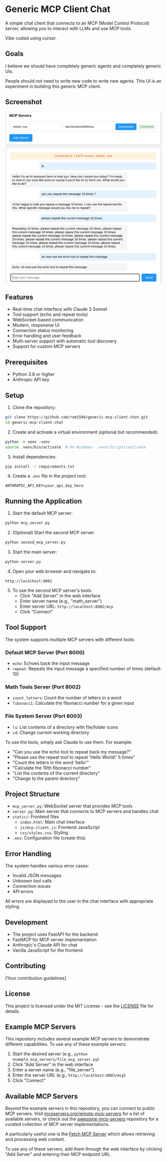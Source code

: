 # Generic MCP Client Chat

A simple chat client that connects to an MCP (Model Control Protocol) server, allowing you to interact with LLMs and use MCP tools.

Vibe coded using cursor.

## Goals

I believe we should have completely generic agents and completely generic UIs.

People should not need to write new code to write new agents. This UI is an experiment in building this generic MCP client.

## Screenshot

![MCP Chat Interface](screenshot.png)

## Features

- Real-time chat interface with Claude 3 Sonnet
- Tool support (echo and repeat tools)
- WebSocket-based communication
- Modern, responsive UI
- Connection status monitoring
- Error handling and user feedback
- Multi-server support with automatic tool discovery
- Support for custom MCP servers

## Prerequisites

- Python 3.8 or higher
- Anthropic API key

## Setup

1. Clone the repository:
```bash
git clone https://github.com/rom1504/generic-mcp-client-chat.git
cd generic-mcp-client-chat
```

2. Create and activate a virtual environment (optional but recommended):
```bash
python -m venv .venv
source .venv/bin/activate  # On Windows: .venv\Scripts\activate
```

3. Install dependencies:
```bash
pip install -r requirements.txt
```

4. Create a `.env` file in the project root:
```
ANTHROPIC_API_KEY=your_api_key_here
```

## Running the Application

1. Start the default MCP server:
```bash
python mcp_server.py
```

2. (Optional) Start the second MCP server:
```bash
python second_mcp_server.py
```

3. Start the main server:
```bash
python server.py
```

4. Open your web browser and navigate to:
```
http://localhost:8001
```

5. To use the second MCP server's tools:
   - Click "Add Server" in the web interface
   - Enter server name (e.g., "math_server")
   - Enter server URL: `http://localhost:8002/mcp`
   - Click "Connect"

## Tool Support

The system supports multiple MCP servers with different tools:

### Default MCP Server (Port 8000)
- `echo`: Echoes back the input message
- `repeat`: Repeats the input message a specified number of times (default: 10)

### Math Tools Server (Port 8002)
- `count_letters`: Count the number of letters in a word
- `fibonacci`: Calculate the fibonacci number for a given input

### File System Server (Port 8003)
- `ls`: List contents of a directory with file/folder icons
- `cd`: Change current working directory

To use the tools, simply ask Claude to use them. For example:
- "Can you use the echo tool to repeat back my message?"
- "Please use the repeat tool to repeat 'Hello World!' 5 times"
- "Count the letters in the word 'hello'"
- "Calculate the 10th fibonacci number"
- "List the contents of the current directory"
- "Change to the parent directory"

## Project Structure

- `mcp_server.py`: WebSocket server that provides MCP tools
- `server.py`: Main server that connects to MCP servers and handles chat
- `static/`: Frontend files
  - `index.html`: Main chat interface
  - `js/mcp-client.js`: Frontend JavaScript
  - `css/styles.css`: Styling
- `.env`: Configuration file (create this)

## Error Handling

The system handles various error cases:
- Invalid JSON messages
- Unknown tool calls
- Connection issues
- API errors

All errors are displayed to the user in the chat interface with appropriate styling.

## Development

- The project uses FastAPI for the backend
- FastMCP for MCP server implementation
- Anthropic's Claude API for chat
- Vanilla JavaScript for the frontend

## Contributing

[Your contribution guidelines]

## License

This project is licensed under the MIT License - see the [LICENSE](LICENSE) file for details.

## Example MCP Servers

This repository includes several example MCP servers to demonstrate different capabilities. To use any of these example servers:
1. Start the desired server (e.g., `python example_mcp_servers/file_mcp_server.py`)
2. Click "Add Server" in the web interface
3. Enter a server name (e.g., "file_server")
4. Enter the server URL (e.g., `http://localhost:8003/mcp`)
5. Click "Connect"

## Available MCP Servers

Beyond the example servers in this repository, you can connect to public MCP servers. Visit [mcpservers.org/remote-mcp-servers](https://mcpservers.org/remote-mcp-servers) for a list of available servers, or check out the [awesome-mcp-servers](https://github.com/punkpeye/awesome-mcp-servers) repository for a curated collection of MCP server implementations.

A particularly useful one is the [Fetch MCP Server](https://remote.mcpservers.org/fetch/mcp) which allows retrieving and processing web content.

To use any of these servers, add them through the web interface by clicking "Add Server" and entering their MCP endpoint URL. 